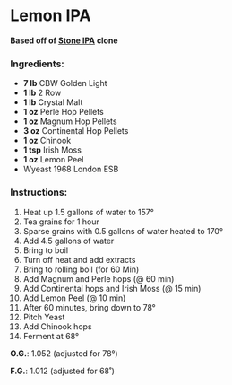 # Lemon IPA
**Based off of [Stone IPA](http://www.stonebrewing.com/ipa/) clone**

### Ingredients:

* **7 lb** CBW Golden Light
* **1 lb** 2 Row
* **1 lb** Crystal Malt
* **1 oz** Perle Hop Pellets
* **1 oz** Magnum Hop Pellets
* **3 oz** Continental Hop Pellets
* **1 oz** Chinook
* **1 tsp** Irish Moss
* **1 oz** Lemon Peel
* Wyeast 1968 London ESB

### Instructions:

1. Heat up 1.5 gallons of water to 157°
2. Tea grains for 1 hour
3. Sparse grains with 0.5 gallons of water heated to 170°
4. Add 4.5 gallons of water
5. Bring to boil
6. Turn off heat and add extracts
7. Bring to rolling boil (for 60 Min)
8. Add Magnum and Perle hops (@ 60 min)
9. Add Continental hops and Irish Moss (@ 15 min)
10. Add Lemon Peel (@ 10 min)
11. After 60 minutes, bring down to 78°
12. Pitch Yeast
13. Add Chinook hops
14. Ferment at 68°

**O.G.**: 1.052 (adjusted for 78°)

**F.G.**: 1.012 (adjusted for 68˚)




